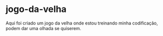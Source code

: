 # jogo-da-velha
Aqui foi criado um jogo da velha onde estou treinando minha codificação, podem dar uma olhada se quiserem.
